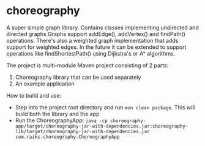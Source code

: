 # choreography

A super simple graph library. Contains classes implementing undirected and directed graphs Graphs support addEdge(), addVertex()
and findPath() operations. There's also a weighted graph implementation that adds support for weighted edges. In the future
it can be extended to support operations like findShortestPath() using Dijkstra's or A* algorithms.


The project is multi-module Maven project consisting of 2 parts:

1) Choreography library that can be used separately
2) An example application

How to build and use:

- Step into the project root directory and run `mvn clean package`. This will build both the library and the app
- Run the ChoreographyApp: `java -cp choreography-app/target/choreography-jar-with-dependencies.jar:choreography-lib/target/choreography-jar-with-dependencies.jar com.raiks.choreography.ChoreographyApp`
